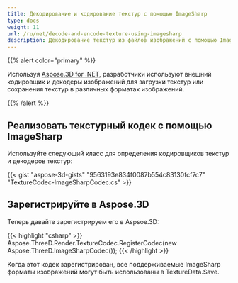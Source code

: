 ```yaml
---
title: Декодирование и кодирование текстур с помощью ImageSharp
type: docs
weight: 11
url: /ru/net/decode-and-encode-texture-using-imagesharp
description: Декодирование текстур из файлов изображений с помощью ImageSharp
---
```

{{% alert color="primary" %}}

Используя [Aspose.3D for .NET](https://products.aspose.com/3d/net/), разработчики используют внешний кодировщик и декодеры изображений для загрузки текстур или сохранения текстур в различных форматах изображений.

{{% /alert %}}

##  **Реализовать текстурный кодек с помощью ImageSharp**

Используйте следующий класс для определения кодировщиков текстур и декодеров текстур:

{{< gist "aspose-3d-gists" "9563193e834f0087b554c83130fcf7c7" "TextureCodec-ImageSharpCodec.cs" >}}


##  **Зарегистрируйте в Aspose.3D**

Теперь давайте зарегистрируем его в Aspsoe.3D:

{{< highlight "csharp" >}}
    Aspose.ThreeD.Render.TextureCodec.RegisterCodec(new Aspose.ThreeD.ImageSharpCodec());
{{< /highlight >}}


Когда этот кодек зарегистрирован, все поддерживаемые ImageSharp форматы изображений могут быть использованы в TextureData.Save.

